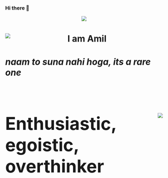 ### Hi there 👋
<div align=center><img align=center src="https://media.giphy.com/media/WsvbZxS6Se8wAa41p2/giphy.gif"></div>
<div display=block>
  <img align=left src="https://media.giphy.com/media/SFRLNAQkWfRHIMNC3A/giphy.gif">
  <h1 align=center>I am Amil<h1>
  <p height=7%><i>naam to suna nahi hoga, its a rare one</i></p?
</div>
<br>
<br>
<div display=block>
  <img align= right src="https://media.giphy.com/media/W63CLeKr6wXIOpbDdA/giphy.gif"> 
  <h1>Enthusiastic, egoistic, overthinker</h1>
</div>

<!--
**Amil-Gupta/Amil-Gupta** is a ✨ _special_ ✨ repository because its `README.md` (this file) appears on your GitHub profile.

Here are some ideas to get you started:

- 🔭 I’m currently working on ...
- 🌱 I’m currently learning ...
- 👯 I’m looking to collaborate on ...
- 🤔 I’m looking for help with ...
- 💬 Ask me about ...
- 📫 How to reach me: ...
- 😄 Pronouns: ...
- ⚡ Fun fact: ...
-->
